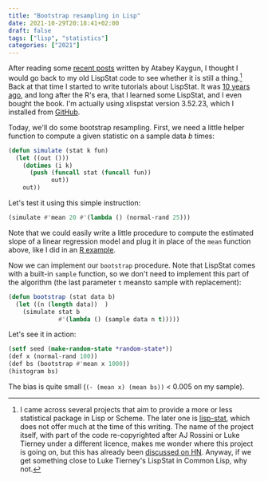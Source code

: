 ```yaml
---
title: "Bootstrap resampling in Lisp"
date: 2021-10-29T20:18:41+02:00
draft: false
tags: ["lisp", "statistics"]
categories: ["2021"]
---
```


After reading some [recent posts](https://kaygun.tumblr.com/) written by Atabey Kaygun, I thought I would go back to my old LispStat code to see whether it is still a thing.[^1] Back at that time I started to write tutorials about LispStat. It was [10 years ago](/post/diving-into-lisp-for-statistical-computing/), and long after the R's era, that I learned some LispStat, and I even bought the book. I'm actually using xlispstat version 3.52.23, which I installed from [GitHub](https://github.com/jhbadger/xlispstat).

Today, we'll do some bootstrap resampling. First, we need a little helper function to compute a given statistic on a sample data $b$ times:

```lisp
(defun simulate (stat k fun)
  (let ((out ()))
    (dotimes (i k)
      (push (funcall stat (funcall fun))
            out))
    out))
```

Let's test it using this simple instruction:

```lisp
(simulate #'mean 20 #'(lambda () (normal-rand 25)))
```

Note that we could easily write a little procedure to compute the estimated slope of a linear regression model and plug it in place of the `mean` function above, like I did in an [R example](https://stackoverflow.com/a/7838476/420055).

Now we can implement our `bootstrap` procedure. Note that LispStat comes with a built-in `sample` function, so we don't need to implement this part of the algorithm (the last parameter `t` meansto sample with replacement):

```lisp
(defun bootstrap (stat data b)
  (let ((n (length data))  )
    (simulate stat b
              #'(lambda () (sample data n t)))))
```

Let's see it in action:

```lisp
(setf seed (make-random-state *random-state*))
(def x (normal-rand 100))
(def bs (bootstrap #'mean x 1000))
(histogram bs)
```

The bias is quite small (`(- (mean x) (mean bs))` < 0.005 on my sample).

[^1]: I came across several projects that aim to provide a more or less statistical package in Lisp or Scheme. The later one is [lisp-stat](https://github.com/Lisp-Stat/lisp-stat), which does not offer much at the time of this writing. The name of the project itself, with part of the code re-copyrighted after AJ Rossini or Luke Tierney under a different licence, makes me wonder where this project is going on, but this has already been [discussed on HN](https://news.ycombinator.com/item?id=26632429). Anyway, if we get something close to Luke Tierney's LispStat in Common Lisp, why not.

